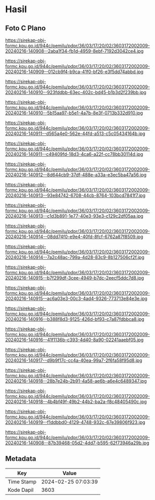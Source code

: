 # Hasil

## Foto C Plano

https://sirekap-obj-formc.kpu.go.id/944c/pemilu/pdpr/36/03/17/20/02/3603172002009-20240216-140908--2aba1f34-fb1d-4959-8ebf-7192d3042ce4.jpg

https://sirekap-obj-formc.kpu.go.id/944c/pemilu/pdpr/36/03/17/20/02/3603172002009-20240216-140909--012cb9f4-b9ca-41f0-bf26-e3f5dd74abbd.jpg

https://sirekap-obj-formc.kpu.go.id/944c/pemilu/pdpr/36/03/17/20/02/3603172002009-20240216-140910--923fddbb-63ec-402c-bd45-b1b3d2f239bb.jpg

https://sirekap-obj-formc.kpu.go.id/944c/pemilu/pdpr/36/03/17/20/02/3603172002009-20240216-140910--5b15aa97-b5e1-4a7b-8e3f-0713b332d910.jpg

https://sirekap-obj-formc.kpu.go.id/944c/pemilu/pdpr/36/03/17/20/02/3603172002009-20240216-140911--d565a4e0-562e-44fd-a513-c5c05434164b.jpg

https://sirekap-obj-formc.kpu.go.id/944c/pemilu/pdpr/36/03/17/20/02/3603172002009-20240216-140911--c49409fd-18d3-4ca6-a22f-cc78bb30114d.jpg

https://sirekap-obj-formc.kpu.go.id/944c/pemilu/pdpr/36/03/17/20/02/3603172002009-20240216-140912--8d644cb9-37df-488e-a33a-e3ec5ba47a56.jpg

https://sirekap-obj-formc.kpu.go.id/944c/pemilu/pdpr/36/03/17/20/02/3603172002009-20240216-140913--93e84742-6708-44cb-8764-103bcd7841f7.jpg

https://sirekap-obj-formc.kpu.go.id/944c/pemilu/pdpr/36/03/17/20/02/3603172002009-20240216-140913--c1d3b891-1e77-40e3-93e3-c129c2df05aa.jpg

https://sirekap-obj-formc.kpu.go.id/944c/pemilu/pdpr/36/03/17/20/02/3603172002009-20240216-140914--08dd74f0-e9e4-40fd-8fcf-6762a87f8509.jpg

https://sirekap-obj-formc.kpu.go.id/944c/pemilu/pdpr/36/03/17/20/02/3603172002009-20240216-140914--7a2c48ac-799a-4d28-83c9-8b127506cf2f.jpg

https://sirekap-obj-formc.kpu.go.id/944c/pemilu/pdpr/36/03/17/20/02/3603172002009-20240216-140915--b7f299df-3cee-4949-b7dc-2eecf5ddc7d8.jpg

https://sirekap-obj-formc.kpu.go.id/944c/pemilu/pdpr/36/03/17/20/02/3603172002009-20240216-140915--ac6a03e3-00c3-4ad4-9326-773713e84e3e.jpg

https://sirekap-obj-formc.kpu.go.id/944c/pemilu/pdpr/36/03/17/20/02/3603172002009-20240216-140916--b388f8d3-9125-426d-bf93-c7a87fdbbca8.jpg

https://sirekap-obj-formc.kpu.go.id/944c/pemilu/pdpr/36/03/17/20/02/3603172002009-20240216-140916--41f1136b-c393-4d40-8a90-02241aaebf05.jpg

https://sirekap-obj-formc.kpu.go.id/944c/pemilu/pdpr/36/03/17/20/02/3603172002009-20240216-140917--d9b9f17c-cc4a-40ea-99a7-2f6fa58f95d8.jpg

https://sirekap-obj-formc.kpu.go.id/944c/pemilu/pdpr/36/03/17/20/02/3603172002009-20240216-140918--28b7e24b-2b91-4a58-ae6b-a6e4c6489347.jpg

https://sirekap-obj-formc.kpu.go.id/944c/pemilu/pdpr/36/03/17/20/02/3603172002009-20240216-140918--4b4bf49f-49b2-44b2-ba2a-f8c48405490c.jpg

https://sirekap-obj-formc.kpu.go.id/944c/pemilu/pdpr/36/03/17/20/02/3603172002009-20240216-140919--f1ddbbd0-4129-4748-932c-67e39806f923.jpg

https://sirekap-obj-formc.kpu.go.id/944c/pemilu/pdpr/36/03/17/20/02/3603172002009-20240216-140908--87b39468-05d2-4dd7-b595-62f73946a29b.jpg


## Metadata

| Key        | Value               |
| ---------- | ------------------- |
| Time Stamp | 2024-02-25 07:03:39 |
| Kode Dapil | 3603                |



